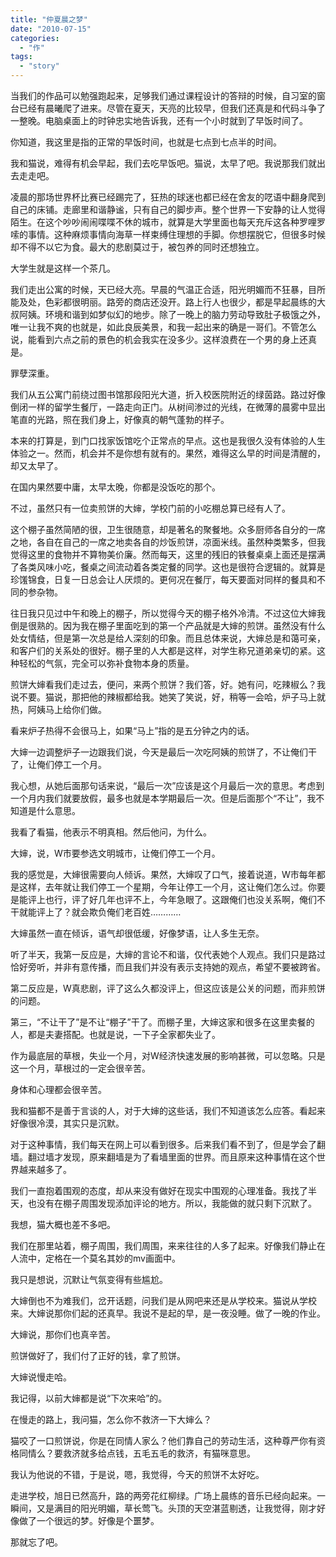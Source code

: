 ```yaml
---
title: "仲夏晨之梦"
date: "2010-07-15"
categories: 
  - "作"
tags:
  - "story"
---
```


当我们的作品可以勉强跑起来，足够我们通过课程设计的答辩的时候，自习室的窗台已经有晨曦爬了进来。尽管在夏天，天亮的比较早，但我们还真是和代码斗争了一整晚。电脑桌面上的时钟忠实地告诉我，还有一个小时就到了早饭时间了。

你知道，我这里是指的正常的早饭时间，也就是七点到七点半的时间。

我和猫说，难得有机会早起，我们去吃早饭吧。猫说，太早了吧。我说那我们就出去走走吧。

凌晨的那场世界杯比赛已经踢完了，狂热的球迷也都已经在舍友的呓语中翻身爬到自己的床铺。走廊里和谐静谧，只有自己的脚步声。整个世界一下安静的让人觉得陌生。在这个吵吵闹闹喋喋不休的城市，就算是大学里面也每天充斥这各种罗哩罗嗦的事情。这种麻烦事情向海草一样束缚住理想的手脚。你想摆脱它，但很多时候却不得不以它为食。最大的悲剧莫过于，被包养的同时还想独立。

大学生就是这样一个茶几。

我们走出公寓的时候，天已经大亮。早晨的气温正合适，阳光明媚而不狂暴，目所能及处，色彩都很明丽。路旁的商店还没开。路上行人也很少，都是早起晨练的大叔阿姨。环境和谐到如梦似幻的地步。除了一晚上的脑力劳动导致肚子极饿之外，唯一让我不爽的也就是，如此良辰美景，和我一起出来的确是一哥们。不管怎么说，能看到六点之前的景色的机会我实在没多少。这样浪费在一个男的身上还真是。

罪孽深重。

我们从五公寓门前绕过图书馆那段阳光大道，折入校医院附近的绿茵路。路过好像倒闭一样的留学生餐厅，一路走向正门。从树间渗过的光线，在微薄的晨雾中显出笔直的光路，照在我们身上，好像真的朝气蓬勃的样子。

本来的打算是，到门口找家饭馆吃个正常点的早点。这也是我很久没有体验的人生体验之一。然而，机会并不是你想有就有的。果然，难得这么早的时间是清醒的，却又太早了。

在国内果然要中庸，太早太晚，你都是没饭吃的那个。

不过，虽然只有一位卖煎饼的大婶，学校门前的小吃棚总算已经有人了。

这个棚子虽然简陋的很，卫生很随意，却是著名的聚餐地。众多厨师各自分的一席之地，各自在自己的一席之地卖各自的炒饭煎饼，凉面米线。虽然种类繁多，但我觉得这里的食物并不算物美价廉。然而每天，这里的残旧的铁餐桌桌上面还是摆满了各类风味小吃，餐桌之间流动着各类定餐的同学。这也是很符合逻辑的。就算是珍馐锦食，日复一日总会让人厌烦的。更何况在餐厅，每天要面对同样的餐具和不同的参杂物。

往日我只见过中午和晚上的棚子，所以觉得今天的棚子格外冷清。不过这位大婶我倒是很熟的。因为我在棚子里面吃到的第一个产品就是大婶的煎饼。虽然没有什么处女情结，但是第一次总是给人深刻的印象。而且总体来说，大婶总是和蔼可亲，和客户们的关系处的很好。棚子里的人大都是这样，对学生称兄道弟亲切的紧。这种轻松的气氛，完全可以弥补食物本身的质量。

煎饼大婶看我们走过去，便问，来两个煎饼？我们答，好。她有问，吃辣椒么？我说不要。猫说，那把他的辣椒都给我。她笑了笑说，好，稍等一会哈，炉子马上就热，阿姨马上给你们做。

看来炉子热得不会很马上，如果“马上”指的是五分钟之内的话。

大婶一边调整炉子一边跟我们说，今天是最后一次吃阿姨的煎饼了，不让俺们干了，让俺们停工一个月。

我心想，从她后面那句话来说，“最后一次”应该是这个月最后一次的意思。考虑到一个月内我们就要放假，最多也就是本学期最后一次。但是后面那个“不让”，我不知道是什么意思。

我看了看猫，他表示不明真相。然后他问，为什么。

大婶，说，W市要参选文明城市，让俺们停工一个月。

我的感觉是，大婶很需要向人倾诉。果然，大婶叹了口气，接着说道，W市每年都是这样，去年就让我们停工一个星期，今年让停工一个月，这让俺们怎么过。你要是能评上也行，评了好几年也评不上，今年急眼了。这跟俺们也没关系啊，俺们不干就能评上了？就会欺负俺们老百姓…………

大婶虽然一直在倾诉，语气却很低缓，好像梦语，让人多生无奈。

听了半天，我第一反应是，大婶的言论不和谐，仅代表她个人观点。我们只是路过恰好旁听，并非有意传播，而且我们并没有表示支持她的观点，希望不要被跨省。

第二反应是，W真悲剧，评了这么久都没评上，但这应该是公关的问题，而非煎饼的问题。

第三，“不让干了”是不让“棚子”干了。而棚子里，大婶这家和很多在这里卖餐的人，都是夫妻搭配。也就是说，一下子全家都失业了。

作为最底层的草根，失业一个月，对W经济快速发展的影响甚微，可以忽略。只是这一个月，草根过的一定会很辛苦。

身体和心理都会很辛苦。

我和猫都不是善于言谈的人，对于大婶的这些话，我们不知道该怎么应答。看起来好像很冷漠，其实只是沉默。

对于这种事情，我们每天在网上可以看到很多。后来我们看不到了，但是学会了翻墙。翻过墙才发现，原来翻墙是为了看墙里面的世界。而且原来这种事情在这个世界越来越多了。

我们一直抱着围观的态度，却从来没有做好在现实中围观的心理准备。我找了半天，也没有在棚子周围发现添加评论的地方。所以，我能做的就只剩下沉默了。

我想，猫大概也差不多吧。

我们在那里站着，棚子周围，我们周围，来来往往的人多了起来。好像我们静止在人流中，定格在一个莫名其妙的mv画面中。

我只是想说，沉默让气氛变得有些尴尬。

大婶倒也不为难我们，岔开话题，问我们是从网吧来还是从学校来。猫说从学校来。大婶说那你们起的还真早。我说不是起的早，是一夜没睡。做了一晚的作业。

大婶说，那你们也真辛苦。

煎饼做好了，我们付了正好的钱，拿了煎饼。

大婶说慢走哈。

我记得，以前大婶都是说“下次来哈”的。

在慢走的路上，我问猫，怎么你不救济一下大婶么？

猫咬了一口煎饼说，你是在同情人家么？他们靠自己的劳动生活，这种尊严你有资格同情么？要救济就多给点钱，五毛五毛的救济，有猫咪意思。

我认为他说的不错，于是说，嗯，我觉得，今天的煎饼不太好吃。

走进学校，旭日已然高升，路的两旁花红柳绿。广场上晨练的音乐已经向起来。一瞬间，又是满目的阳光明媚，草长莺飞。头顶的天空湛蓝剔透，让我觉得，刚才好像做了一个很远的梦。好像是个噩梦。

那就忘了吧。
